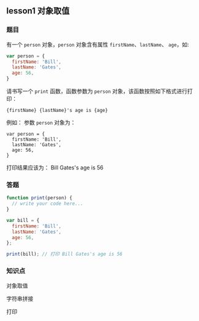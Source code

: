 ## lesson1 对象取值

### 题目

有一个 `person` 对象，`person` 对象含有属性 `firstName`、`lastName`、 `age`，如:

```js
var person = {
  firstName: 'Bill',
  lastName: 'Gates',
  age: 56,
}
```

请书写一个 `print` 函数，函数参数为 `person` 对象，该函数按照如下格式进行打印：

```
{firstName} {lastName}'s age is {age}
```

例如：
参数 `person` 对象为：

```
var person = {
  firstName: 'Bill',
  lastName: 'Gates',
  age: 56,
}
```

打印结果应该为： Bill Gates's age is 56

### 答题

```js
function print(person) {
  // write your code here...
}

var bill = {
  firstName: 'Bill',
  lastName: 'Gates',
  age: 56,
};

print(bill); // 打印 Bill Gates's age is 56
```

### 知识点

对象取值

字符串拼接

打印
